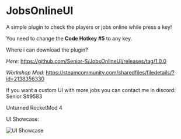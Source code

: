 # JobsOnlineUI
A simple plugin to check the players or jobs online while press a key!

You need to change the **Code Hotkey #5** to any key.

Where i can download the plugin?

*Here:* https://github.com/Senior-S/JobsOnlineUI/releases/tag/1.0.0 

*Workshop Mod:* https://steamcommunity.com/sharedfiles/filedetails/?id=2138356330

If you want a custom UI with more jobs you can contact me in discord: Senior S#9583

Unturned RocketMod 4

UI Showcase:

![UI Showcase](https://imgur.com/qLwhjMJ)

